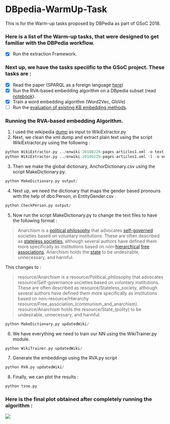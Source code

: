 # DBpedia-WarmUp-Task
This is for the Warm-up tasks proposed by DBPedia as part of GSoC 2018.
### Here is a list of the Warm-up tasks, that were designed to get familiar with the DBPedia workflow.
- [X] Run the extraction Framework.

### Next up, we have the tasks speciific to the GSoC project. These tasks are :

- [X] Read the paper (SPARQL as a foreign language [here](https://arxiv.org/abs/1708.07624))
- [X] Run the RVA-based embedding algorithm on a DBpedia subset (read [notebook](https://akshayjagatap.wordpress.com/)).
- [X] Train a word embedding algorithm (Word2Vec, GloVe)
- [ ] Run the [evaluation of existing KB embedding methods](https://github.com/nausheenfatma/embeddings/tree/master/gsoc2017-nausheen).

### Running the RVA-based embedding Algorithm.
1. I used the wikipedia [dump](https://dumps.wikimedia.org/enwiki/20180220/enwiki-20180220-pages-articles1.xml-p10p30302.bz2) as input to WikiExtractor.py
2. Next, we clean the xml dump and extract plain text using the script WikiExtractor.py using the following :
```python
python WikiExtractor.py ../enwiki-20180220-pages-articles1.xml -o text
python WikiExtractor.py ../enwiki-20180220-pages-articles1.xml -l -o output
```
3. Then we make the global dictionary, AnchorDictionary.csv using the script MakeDictionary.py.
```python
python MakeDictionary.py output/
```
4. Next up, we need the dictionary that maps the gender based pronouns with the help of dbo:Person, in EntityGender.csv .
```python
python CheckPerson.py output/
```
5. Now run the script MakeDictionary.py to change the text files to have the following format :
> Anarchism is a <a href="political%20philosophy">political philosophy</a> that advocates <a href="self-governance">self-governed</a> societies based on voluntary institutions. These are often described as <a href="stateless%20society">stateless societies</a>, although several authors have defined them more specifically as institutions based on non-<a href="Hierarchy">hierarchical</a> <a href="Free%20association%20%28communism%20and%20anarchism%29">free associations</a>. Anarchism holds the <a href="state%20%28polity%29">state</a> to be undesirable, unnecessary, and harmful.

This changes to :
> resource/Anarchism is a resource/Political_philosophy that advocates resource/Self-governance societies based on voluntary institutions. These are often described as resource/Stateless_society, although several authors have defined them more specifically as institutions based on non-resource/Hierarchy resource/Free_association_(communism_and_anarchism). resource/Anarchism holds the resource/State_(polity) to be undesirable, unnecessary, and harmful.

```python
python MakeDictionary.py updatedWiki/
```
6. We have everything we need to train our NN using the WikiTrainer.py module.
```python
python WikiTrainer.py updatedWiki/
```
7. Generate the embeddings using the RVA.py script
```python
python RVA.py updatedWiki/
```
8. Finally, we can plot the results : 
```python
python tsne.py
```
### Here is the final plot obtained after completely running the algorithm :
![ ](https://github.com/tramplingWillow/DBpedia-WarmUp-Task/blob/master/src/Figure.png)